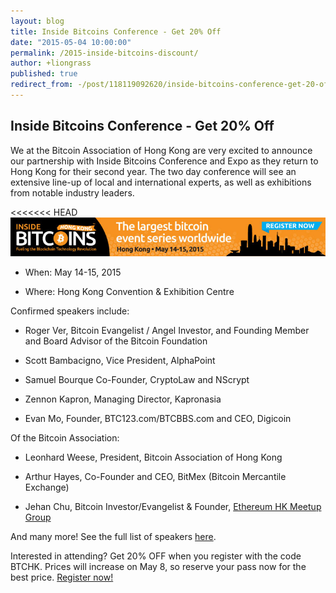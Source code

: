 ```yaml
---
layout: blog
title: Inside Bitcoins Conference - Get 20% Off
date: "2015-05-04 10:00:00"
permalink: /2015-inside-bitcoins-discount/
author: +liongrass
published: true
redirect_from: -/post/118119092620/inside-bitcoins-conference-get-20-off
---
```


## Inside Bitcoins Conference - Get 20% Off

We at the Bitcoin Association of Hong Kong are very excited to announce our partnership with Inside Bitcoins Conference and Expo as they return to Hong Kong for their second year. The two day conference will see an extensive line-up of local and international experts, as well as exhibitions from notable industry leaders.

<<<<<<< HEAD
<a href="/media/2015/05/ibchk_728x90.jpg"><img src="/media/2015/05/ibchk_728x90.jpg"></a>

- When: May 14-15, 2015

- Where: Hong Kong Convention & Exhibition Centre

Confirmed speakers include:

- Roger Ver, Bitcoin Evangelist / Angel Investor, and Founding Member and Board Advisor of the Bitcoin Foundation

- Scott Bambacigno, Vice President, AlphaPoint

- Samuel Bourque Co-Founder, CryptoLaw and NScrypt

- Zennon Kapron, Managing Director, Kapronasia

- Evan Mo, Founder, BTC123.com/BTCBBS.com and CEO, Digicoin

Of the Bitcoin Association:

- Leonhard Weese, President, Bitcoin Association of Hong Kong

- Arthur Hayes, Co-Founder and CEO, BitMex (Bitcoin Mercantile Exchange)

- Jehan Chu, Bitcoin Investor/Evangelist & Founder, [Ethereum HK Meetup Group](http://www.meetup.com//Ethereum-Hong-Kong/)

And many more! See the full list of speakers [here](http://insidebitcoins.com/hong-kong/2015/speakers).

Interested in attending? Get 20% OFF when you register with the code BTCHK. Prices will increase on May 8, so reserve your pass now for the best price. [Register now!](http://insidebitcoins.com/hong-kong/2015/register)

